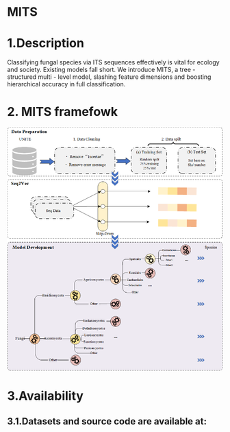 # MITS
# 1.Description
Classifying fungal species via ITS sequences effectively is vital for ecology and society. Existing models fall short. We introduce MITS, a tree - structured multi - level model, slashing feature dimensions and boosting hierarchical accuracy in full classification. 
# 2. MITS framefowk
![MITS framefowk](/framework.png)
# 3.Availability
## 3.1.Datasets and source code are available at:

